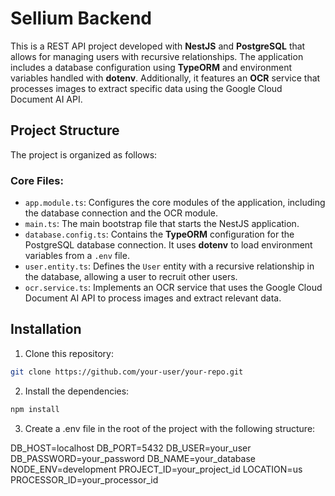 # Sellium Backend

This is a REST API project developed with **NestJS** and **PostgreSQL** that allows for managing users with recursive relationships. The application includes a database configuration using **TypeORM** and environment variables handled with **dotenv**. Additionally, it features an **OCR** ​​service that processes images to extract specific data using the Google Cloud Document AI API.

## Project Structure

The project is organized as follows:

### Core Files:

- `app.module.ts`: Configures the core modules of the application, including the database connection and the OCR module.
- `main.ts`: The main bootstrap file that starts the NestJS application.
- `database.config.ts`: Contains the **TypeORM** configuration for the PostgreSQL database connection. It uses **dotenv** to load environment variables from a `.env` file.
- `user.entity.ts`: Defines the `User` entity with a recursive relationship in the database, allowing a user to recruit other users.
- `ocr.service.ts`: Implements an OCR service that uses the Google Cloud Document AI API to process images and extract relevant data.

## Installation

1. Clone this repository:

```bash
git clone https://github.com/your-user/your-repo.git
```

2. Install the dependencies:

```bash
npm install

```

3. Create a .env file in the root of the project with the following structure:

DB_HOST=localhost
DB_PORT=5432
DB_USER=your_user
DB_PASSWORD=your_password
DB_NAME=your_database
NODE_ENV=development
PROJECT_ID=your_project_id
LOCATION=us
PROCESSOR_ID=your_processor_id
